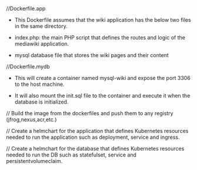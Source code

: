 //Dockerfile.app

* This Dockerfile assumes that the wiki application has the below two files in the same directory.

* index.php: the main PHP script that defines the routes and logic of the mediawiki application.
* mysql database file that stores the wiki pages and their content

//Dockerfile.mydb

* This will create a container named mysql-wiki and expose the port 3306 to the host machine.
  
* It will also mount the init.sql file to the container and execute it when the database is initialized.

// Build the image from the dockerfiles and push them to any registry (jfrog,nexus,acr,etc.)

// Create a helmchart for the application that defines Kubernetes resources needed to run the application such as deployment, service and ingress.

// Create a helmchart for the database that defines Kubernetes resources needed to run the DB such as statefulset, service and persistentvolumeclaim.
